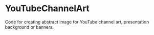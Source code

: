 # YouTubeChannelArt
Code for creating abstract image for YouTube channel art, presentation background or banners.
